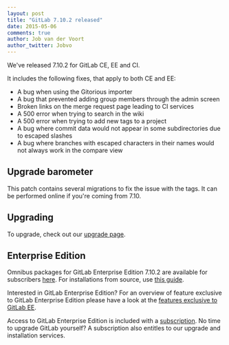 ```yaml
---
layout: post
title: "GitLab 7.10.2 released"
date: 2015-05-06
comments: true
author: Job van der Voort
author_twitter: Jobvo
---
```


We've released 7.10.2 for GitLab CE, EE and CI.

It includes the following fixes, that apply to both CE and EE:

- A bug when using the Gitorious importer
- A bug that prevented adding group members through the admin screen
- Broken links on the merge request page leading to CI services
- A 500 error when trying to search in the wiki
- A 500 error when trying to add new tags to a project
- A bug where commit data would not appear in some subdirectories due to escaped slashes
- A bug where branches with escaped characters in their names would not always work
in the compare view

<!-- more -->

## Upgrade barometer

This patch contains several migrations to fix the issue with the tags.
It can be performed online if you're coming from 7.10.

## Upgrading

To upgrade, check out our [upgrade page](https://about.gitlab.com/upgrade).

## Enterprise Edition

Omnibus packages for GitLab Enterprise Edition 7.10.2 are available for subscribers [here](https://gitlab.com/subscribers/gitlab-ee/blob/master/doc/install/packages.md). For installations from source, use [this guide](https://gitlab.com/subscribers/gitlab-ee/blob/master/doc/update/patch_versions.md).

Interested in GitLab Enterprise Edition?
For an overview of feature exclusive to GitLab Enterprise Edition please have a look at the [features exclusive to GitLab EE](http://about.gitlab.com/features/#enterprise).

Access to GitLab Enterprise Edition is included with a [subscription](http://www.gitlab.com/subscription/).
No time to upgrade GitLab yourself?
A subscription also entitles to our upgrade and installation services.
